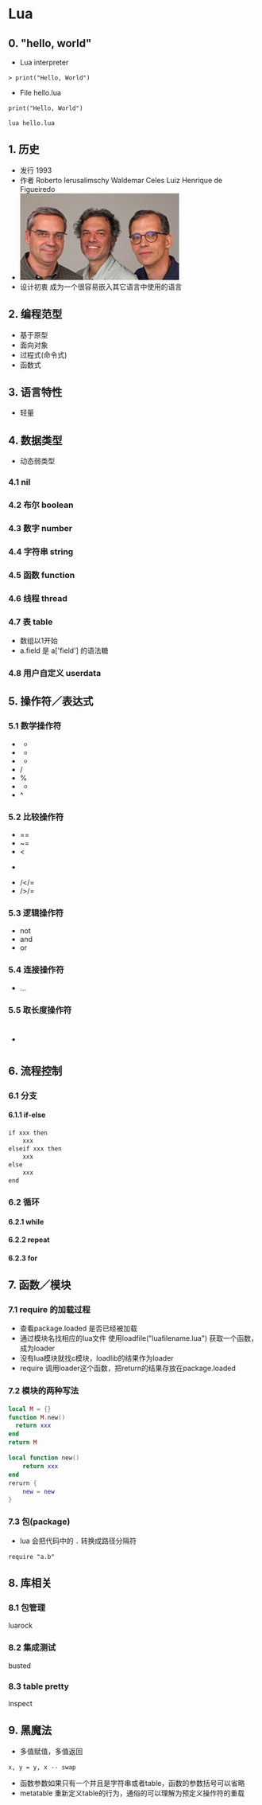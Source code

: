 # Lua

## 0. "hello, world"
* Lua interpreter
```
> print("Hello, World")
```

* File hello.lua
```
print("Hello, World")
```
```shell
lua hello.lua
```

## 1. 历史
* 发行 1993
* 作者 Roberto Ierusalimschy 
       Waldemar Celes
       Luiz Henrique de Figueiredo
* ![](lua.jpg)
* 设计初衷 成为一个很容易嵌入其它语言中使用的语言

## 2. 编程范型
* 基于原型
* 面向对象
* 过程式(命令式)
* 函数式

## 3. 语言特性
* 轻量

## 4. 数据类型
* 动态弱类型

### 4.1 nil
### 4.2 布尔 boolean
### 4.3 数字 number
### 4.4 字符串 string
### 4.5 函数 function
### 4.6 线程 thread
### 4.7 表 table
* 数组以1开始
* a.field 是 a['field'] 的语法糖
### 4.8 用户自定义 userdata

## 5. 操作符／表达式
### 5.1 数学操作符
* +
* -
* *
* /
* %
* -
* ^

### 5.2 比较操作符
* ==
* ~=
* <
* >
* /</=
* />/=

### 5.3 逻辑操作符
* not
* and
* or

### 5.4 连接操作符
* ...

### 5.5 取长度操作符
* #

## 6. 流程控制

### 6.1 分支

#### 6.1.1 if-else
```
if xxx then
    xxx
elseif xxx then
    xxx
else
    xxx
end
```

### 6.2 循环
#### 6.2.1 while
#### 6.2.2 repeat 
#### 6.2.3 for

## 7. 函数／模块
### 7.1 require 的加载过程
* 查看package.loaded 是否已经被加载
* 通过模块名找相应的lua文件 使用loadfile("luafilename.lua") 获取一个函数，成为loader
* 没有lua模块就找c模块，loadlib的结果作为loader
* require 调用loader这个函数，把return的结果存放在package.loaded
### 7.2 模块的两种写法
```lua
local M = {}
function M.new() 
  return xxx
end
return M
```
```lua
local function new()
    return xxx
end
rerurn {
    new = new
}
```
### 7.3 包(package)
* lua 会把代码中的 ``.`` 转换成路径分隔符
```
require "a.b"
```

## 8. 库相关

### 8.1 包管理
luarock

### 8.2 集成测试
busted

### 8.3 table pretty
inspect

## 9. 黑魔法
* 多值赋值，多值返回
```
x, y = y, x -- swap
```
* 函数参数如果只有一个并且是字符串或者table，函数的参数括号可以省略
* metatable
重新定义table的行为，通俗的可以理解为预定义操作符的重载


